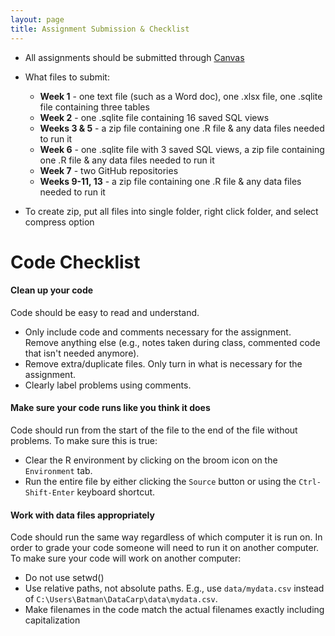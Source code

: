 ```yaml
---
layout: page
title: Assignment Submission & Checklist
---
```


- All assignments should be submitted through [Canvas](http://ufl.instructure.com/)

- What files to submit: 
    - **Week 1** - one text file (such as a Word doc), one .xlsx file, one .sqlite file containing three tables
    - **Week 2** - one .sqlite file containing 16 saved SQL views
    - **Weeks 3 & 5** - a zip file containing one .R file & any data files needed to run it
    - **Week 6** - one .sqlite file with 3 saved SQL views, a zip file containing one .R file & any data files needed to run it
    - **Week 7** - two GitHub repositories
    - **Weeks 9-11, 13** - a zip file containing one .R file & any data files needed to run it
- To create zip, put all files into single folder, right click folder, and select compress option


# Code Checklist

#### Clean up your code

Code should be easy to read and understand.

- Only include code and comments necessary for the assignment. Remove anything else (e.g., notes taken during class, commented code that isn't needed anymore).
- Remove extra/duplicate files. Only turn in what is necessary for the assignment.
- Clearly label problems using comments.

#### Make sure your code runs like you think it does

Code should run from the start of the file to the end of the file without problems. To make sure this is true:

- Clear the R environment by clicking on the broom icon on the `Environment` tab.
- Run the entire file by either clicking the `Source` button or using the `Ctrl-Shift-Enter` keyboard shortcut.

#### Work with data files appropriately

Code should run the same way regardless of which computer it is run on. In order to grade your code someone will need to run it on another computer. To make sure your code will work on another computer:

- Do not use setwd()
- Use relative paths, not absolute paths. E.g., use `data/mydata.csv` instead of `C:\Users\Batman\DataCarp\data\mydata.csv`.
- Make filenames in the code match the actual filenames exactly including capitalization
